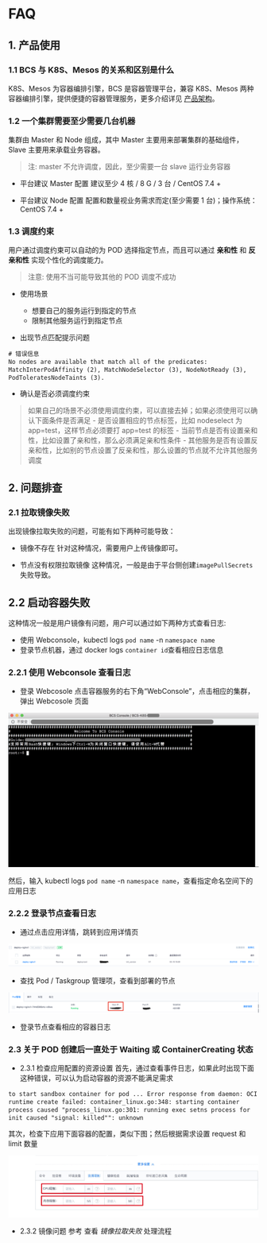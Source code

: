 # FAQ


## 1. 产品使用

### 1.1 BCS 与 K8S、Mesos 的关系和区别是什么

K8S、Mesos 为容器编排引擎，BCS 是容器管理平台，兼容 K8S、Mesos 两种容器编排引擎，提供便捷的容器管理服务，更多介绍详见 [产品架构](5.1/bcs/Architecture/Architecture.md)。



### 1.2 一个集群需要至少需要几台机器

集群由 Master 和 Node 组成，其中 Master 主要用来部署集群的基础组件，Slave 主要用来承载业务容器。

> 注: master 不允许调度，因此，至少需要一台 slave 运行业务容器


- 平台建议 Master 配置
  建议至少 4 核 / 8 G / 3 台 / CentOS 7.4 +

- 平台建议 Node 配置
   配置和数量视业务需求而定(至少需要 1 台)；操作系统：CentOS 7.4 +

### 1.3 调度约束

用户通过调度约束可以自动的为 POD 选择指定节点，而且可以通过 **亲和性** 和 **反亲和性** 实现个性化的调度能力。

> 注意: 使用不当可能导致其他的 POD 调度不成功

- 使用场景
    - 想要自己的服务运行到指定的节点
    - 限制其他服务运行到指定节点

- 出现节点匹配提示问题
```
# 错误信息
No nodes are available that match all of the predicates: MatchInterPodAffinity (2), MatchNodeSelector (3), NodeNotReady (3), PodToleratesNodeTaints (3).
```

-  确认是否必须调度约束
> 如果自己的场景不必须使用调度约束，可以直接去掉；如果必须使用可以确认下面条件是否满足
    - 是否设置相应的节点标签，比如 nodeselect 为 app=test，这样节点必须要打 app=test 的标签
    - 当前节点是否有设置亲和性，比如设置了亲和性，那么必须满足亲和性条件
    - 其他服务是否有设置反亲和性，比如别的节点设置了反亲和性，那么设置的节点就不允许其他服务调度


## 2. 问题排查

### 2.1 拉取镜像失败

出现镜像拉取失败的问题，可能有如下两种可能导致：

- 镜像不存在
针对这种情况，需要用户上传镜像即可。

- 节点没有权限拉取镜像
这种情况，一般是由于平台侧创建`imagePullSecrets`失败导致。


## 2.2 启动容器失败

这种情况一般是用户镜像有问题，用户可以通过如下两种方式查看日志:
- 使用 Webconsole，kubectl logs `pod name` -n `namespace name`
- 登录节点机器，通过 docker logs `container id`查看相应日志信息


### 2.2.1 使用 Webconsole 查看日志

- 登录 Webcosole
点击容器服务的右下角“WebConsole”，点击相应的集群，弹出 Webcosole 页面

![webconsole](media/web-console.png)

然后，输入 kubectl logs `pod name` -n `namespace name`，查看指定命名空间下的应用日志

### 2.2.2 登录节点查看日志

- 通过点击应用详情，跳转到应用详情页

![点击查看详情](media/app.jpg)

- 查找 Pod / Taskgroup 管理项，查看到部署的节点

![应用详情](media/taskgroup_pod.jpg)

- 登录节点查看相应的容器日志




### 2.3 关于 POD 创建后一直处于 Waiting 或 ContainerCreating 状态

- 2.3.1 检查应用配置的资源设置
首先，通过查看事件日志，如果此时出现下面这种错误，可以认为启动容器的资源不能满足需求
```
to start sandbox container for pod ... Error response from daemon: OCI runtime create failed: container_linux.go:348: starting container process caused "process_linux.go:301: running exec setns process for init caused "signal: killed"": unknown
```

其次，检查下应用下面容器的配置，类似下图；然后根据需求设置 request 和 limit 数量

![应用资源限制](media/res_limit.jpg)

- 2.3.2 镜像问题
参考 查看 *镜像拉取失败* 处理流程

